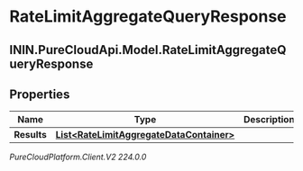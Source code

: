 # RateLimitAggregateQueryResponse

## ININ.PureCloudApi.Model.RateLimitAggregateQueryResponse

## Properties

|Name | Type | Description | Notes|
|------------ | ------------- | ------------- | -------------|
| **Results** | [**List&lt;RateLimitAggregateDataContainer&gt;**](RateLimitAggregateDataContainer) |  | [optional] |



_PureCloudPlatform.Client.V2 224.0.0_
